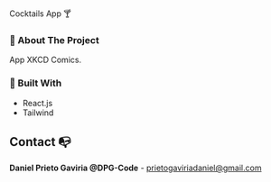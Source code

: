 Cocktails App 🍸

### 🥂 About The Project
App XKCD Comics.

### 🥂 Built With
- React.js
- Tailwind

## Contact 📭

**Daniel Prieto Gaviria @DPG-Code** - prietogaviriadaniel@gmail.com
